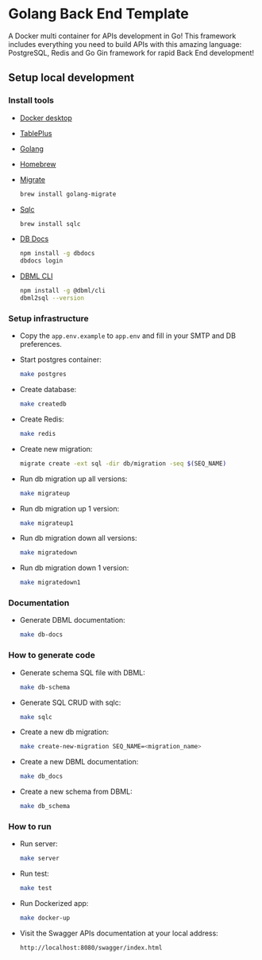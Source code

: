 # Golang Back End Template

A Docker multi container for APIs development in Go!
This framework includes everything you need to build APIs with this amazing language: PostgreSQL, Redis and Go Gin framework for rapid Back End development!

## Setup local development

### Install tools

- [Docker desktop](https://www.docker.com/products/docker-desktop)
- [TablePlus](https://tableplus.com/)
- [Golang](https://golang.org/)
- [Homebrew](https://brew.sh/)
- [Migrate](https://github.com/golang-migrate/migrate/tree/master/cmd/migrate)

    ```bash
    brew install golang-migrate
    ```

- [Sqlc](https://github.com/kyleconroy/sqlc#installation)

    ```bash
    brew install sqlc
    ```

- [DB Docs](https://dbdocs.io/docs)

    ```bash
    npm install -g dbdocs
    dbdocs login
    ```

- [DBML CLI](https://www.dbml.org/cli/#installation)

    ```bash
    npm install -g @dbml/cli
    dbml2sql --version
    ```


### Setup infrastructure

- Copy the ```app.env.example``` to ```app.env``` and fill in your SMTP and DB preferences.

- Start postgres container:

    ```bash
    make postgres
    ```

- Create database:

    ```bash
    make createdb
    ```

- Create Redis:

    ```bash
    make redis
    ```

- Create new migration:

    ```bash
    migrate create -ext sql -dir db/migration -seq $(SEQ_NAME)
    ```

- Run db migration up all versions:

    ```bash
    make migrateup
    ```

- Run db migration up 1 version:

    ```bash
    make migrateup1
    ```

- Run db migration down all versions:

    ```bash
    make migratedown
    ```

- Run db migration down 1 version:

    ```bash
    make migratedown1
    ```

### Documentation

- Generate DBML documentation:

    ```bash
    make db-docs
    ```

### How to generate code

- Generate schema SQL file with DBML:

    ```bash
    make db-schema
    ```

- Generate SQL CRUD with sqlc:

    ```bash
    make sqlc
    ```

- Create a new db migration:

    ```bash
    make create-new-migration SEQ_NAME=<migration_name>
    ```

- Create a new DBML documentation:

    ```bash
    make db_docs
    ```

- Create a new schema from DBML:

    ```bash
    make db_schema
    ```

### How to run

- Run server:

    ```bash
    make server
    ```

- Run test:

    ```bash
    make test
    ```

- Run Dockerized app:

    ```bash
    make docker-up
    ```

- Visit the Swagger APIs documentation at your local address:

    ```
    http://localhost:8080/swagger/index.html
    ```
